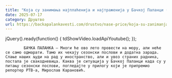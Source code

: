 ```yaml
---
title: "Која су занимања најплаћенија и најтраженија у Бачкој Паланци (ВИДЕО)"
date: 2025-07-17
category: Друштво
url: https://backapalankavesti.com/drustvo/nase-price/koja-su-zanimanja-najplacenija-i-najtrazenija-u-backoj-palanci-video/
---
```


jQuery().ready(function() {
                            tdShowVideo.loadApiYoutube(); 
                        });
                        
                    
            БАЧКА ПАЛАНКА – Многи ће ово лето провести на мору, али неће се само одмарати. Тамо их чекају сезонски послови и додатна зарада. Слање наших људи на рад у иностранство, али и увоз страних радника, постала је свакодневица. Каква је ситуација у Бачкој Паланци када су у питању сезонски послови, погледајте у прилогу који је припремио репортер РТВ-а, Мирослав Карановић.
